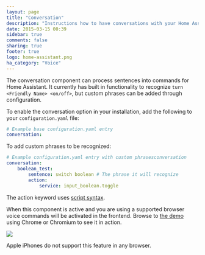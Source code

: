 ```yaml
---
layout: page
title: "Conversation"
description: "Instructions how to have conversations with your Home Assistant."
date: 2015-03-15 00:39
sidebar: true
comments: false
sharing: true
footer: true
logo: home-assistant.png
ha_category: "Voice"
---
```



The conversation component can process sentences into commands for Home Assistant. It currently has built in functionality to recognize `turn <Friendly Name> <on/off>`, but custom phrases can be added through configuration.


To enable the conversation option in your installation, add the following to your `configuration.yaml` file:

```yaml
# Example base configuration.yaml entry
conversation:
```

To add custom phrases to be recognized:
```yaml
# Example configuration.yaml entry with custom phrasesconversation
conversation:
    boolean_test:
        sentence: switch boolean # The phrase it will recognize
        action:
            service: input_boolean.toggle
```

The action keyword uses [script
syntax](https://home-assistant.io/docs/scripts/).




When this component is active and you are using a supported browser voice commands will be activated in the frontend. Browse to [the demo](/demo/) using Chrome or Chromium to see it in action.

<p class='img'>
  <img src="/images/screenshots/voice-commands.png" />
</p>

<p class='note'>
  Apple iPhones do not support this feature in any browser. 
</p>
